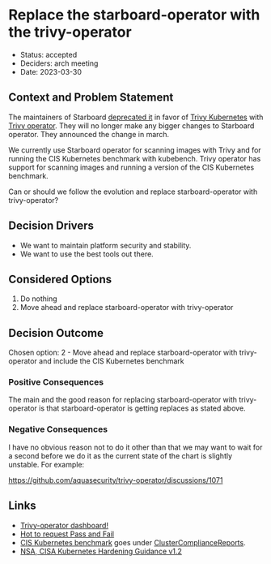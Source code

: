 # Replace the starboard-operator with the trivy-operator

* Status: accepted
* Deciders: arch meeting
* Date: 2023-03-30

## Context and Problem Statement

The maintainers of Starboard [deprecated it](https://github.com/aquasecurity/starboard/discussions/1173) in favor of [Trivy Kubernetes](https://aquasecurity.github.io/trivy/v0.41/tutorials/kubernetes/cluster-scanning/) with [Trivy operator](https://github.com/aquasecurity/trivy-operator). They will no longer make any bigger changes to Starboard operator. They announced the change in march.

We currently use Starboard operator for scanning images with Trivy and for running the CIS Kubernetes benchmark with kubebench. Trivy operator has support for scanning images and running a version of the CIS Kubernetes benchmark.

Can or should we follow the evolution and replace starboard-operator with trivy-operator?

## Decision Drivers

* We want to maintain platform security and stability.
* We want to use the best tools out there.

## Considered Options

1. Do nothing
2. Move ahead and replace starboard-operator with trivy-operator

## Decision Outcome

Chosen option: 2 - Move ahead and replace starboard-operator with trivy-operator and include the CIS Kubernetes benchmark

### Positive Consequences

The main and the good reason for replacing starboard-operator with trivy-operator is that starboard-operator is getting replaces as stated above.

### Negative Consequences

I have no obvious reason not to do it other than that we may want to wait for a second before we do it as the current state of the chart is slightly unstable. For example:

https://github.com/aquasecurity/trivy-operator/discussions/1071

## Links

* [Trivy-operator dashboard!](https://raw.githubusercontent.com/dotdc/media/main/grafana-dashboards-kubernetes/k8s-addons-starboard-operator.png)
* [Hot to request Pass and Fail](https://github.com/aquasecurity/trivy-operator/blob/main/docs/tutorials/integrations/metrics.md#clustercompliancereport)
* [CIS Kubernetes benchmark](https://www.cisecurity.org/benchmark/kubernetes) goes under [ClusterComplianceReports](https://aquasecurity.github.io/trivy-operator/v0.12.1/docs/crds/clustercompliance-report/).
* [NSA, CISA Kubernetes Hardening Guidance v1.2](https://media.defense.gov/2022/Aug/29/2003066362/-1/-1/0/CTR_KUBERNETES_HARDENING_GUIDANCE_1.2_20220829.PDF)
